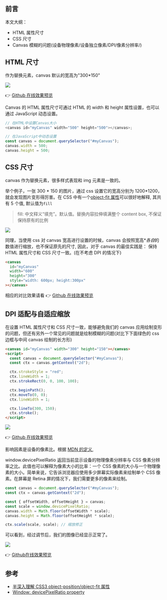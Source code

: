 ## 前言

本文大纲：

- HTML 属性尺寸
- CSS 尺寸
- Canvas 模糊的问题(设备物理像素/设备独立像素/DPI/像素分辨率/)

## HTML 尺寸

作为替换元素，canvas 默认的宽高为"300\*150"

![](https://cdn.jsdelivr.net/gh/chenxiaoyao6228/cloudimg@main/2023/canvas-default-size.png)

👉 [Github 在线效果预览](https://chenxiaoyao6228.github.io/html-preview/?https://github.com/chenxiaoyao6228/fe-notes/blob/main/Canvas/_demos/canvas-size/default.html)

Canvas 的 HTML 属性尺寸可通过 HTML 的 width 和 height 属性设置，也可以通过 JavaScript 动态设置。

```js
// 在HTML中设置Canvas大小
<canvas id="myCanvas" width="500" height="500"></canvas>;

// 在JavaScript中动态设置
const canvas = document.querySelector("#myCanvas");
canvas.width = 500;
canvas.height = 500;
```

## CSS 尺寸

canvas 作为替换元素，很多样式表现和 img 元素是一致的。

举个例子，一张 300 * 150 的图片，通过 css 设置它的宽高分别为 1200*1200，就会发现图片变形得厉害。在 CSS 中有一个[object-fit 属性](https://developer.mozilla.org/en-US/docs/Web/CSS/object-fit)可以很好地解释, 其共有 5 个值, 默认值为`fill`

> fill: 中文释义“填充”。默认值。替换内容拉伸填满整个 content box, 不保证保持原有的比例

![](https://cdn.jsdelivr.net/gh/chenxiaoyao6228/cloudimg@main/2023/replaced-element-object-fill-fit.png)

同理，当使用 css 对 canvas 宽高进行设置的时候，canvas 会按照宽高\**各自*的数值进行缩放，也不保证原先的尺寸, 因此，对于 canvas 的最佳实践是： 保持 HTML 属性尺寸和 CSS 尺寸一致。(在不考虑 DPI 的情况下)

```html
<canvas
  id="myCanvas"
  width="600"
  height="300"
  style="width: 600px; height:300px"
></canvas>
```

相应的对比效果请看 👉 [Github 在线效果预览](./_demos/canvas-size/html-css-size-1.html)

## DPI 适配与自适应缩放

在设置 HTML 属性尺寸和 CSS 尺寸一致，能够避免我们的 canvas 应用绘制变形的问题，但还有另外一个常见的问题就是绘制模糊的问题(对比下下面绿色的 css 边框与中间 canvas 绘制的长方形)

```html
<canvas id="myCanvas" width="300" height="150"></canvas>
<script>
  const canvas = document.querySelector("#myCanvas");
  const ctx = canvas.getContext("2d");

  ctx.strokeStyle = "red";
  ctx.lineWidth = 1;
  ctx.strokeRect(0, 0, 100, 100);

  ctx.beginPath();
  ctx.moveTo(0, 0);
  ctx.lineWidth = 1;

  ctx.lineTo(300, 150);
  ctx.stroke();
</script>
```

![](https://cdn.jsdelivr.net/gh/chenxiaoyao6228/cloudimg@main/2023/canvas-size-blur.png)

👉 [Github 在线效果预览](./_demos/canvas-size/html-css-size-2.html)

影响因素是设备的像素比。根据 [MDN 的定义](https://developer.mozilla.org/en-US/docs/Web/API/Window/devicePixelRatio),

window.devicePixelRatio 返回当前显示设备的物理像素分辨率与 CSS 像素分辨率之比。此值也可以解释为像素大小的比率：一个 CSS 像素的大小与一个物理像素的大小。简单来说，它告诉浏览器应使用多少屏幕实际像素来绘制单个 CSS 像素。在屏幕是 Retina 屏的情况下，我们需要更多的像素来绘制。

```js
const canvas = document.querySelector("#myCanvas");
const ctx = canvas.getContext("2d");

const { offsetWidth, offsetHeight } = canvas;
const scale = window.devicePixelRatio;
canvas.width = Math.floor(offsetWidth * scale);
canvas.height = Math.floor(offsetHeight * scale);

ctx.scale(scale, scale); // 缩放修正
```

可以看到，经过调节后，我们的图像已经显示正常了。

![](https://cdn.jsdelivr.net/gh/chenxiaoyao6228/cloudimg@main/2023/canvas-size-blur-2.png)

👉 [Github在线效果预览](https://chenxiaoyao6228.github.io/html-preview/?https://github.com/chenxiaoyao6228/fe-notes/blob/main/Canvas/_demos/canvas-size/html-css-size-3.html)

## 参考

- [半深入理解 CSS3 object-position/object-fit 属性](https://www.zhangxinxu.com/wordpress/2015/03/css3-object-position-object-fit)
- [Window: devicePixelRatio property](https://developer.mozilla.org/en-US/docs/Web/API/Window/devicePixelRatio)
